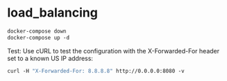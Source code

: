 # load_balancing

```dockerfile
docker-compose down
docker-compose up -d
```

Test:
Use cURL to test the configuration with the X-Forwarded-For header set to a known US IP address:
```dockerfile
curl -H "X-Forwarded-For: 8.8.8.8" http://0.0.0.0:8080 -v
```